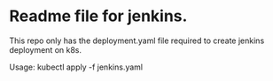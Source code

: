<h1>Readme file for jenkins.</h1>
This repo only has the deployment.yaml file required to create jenkins deployment on k8s.

Usage:
kubectl apply -f jenkins.yaml
